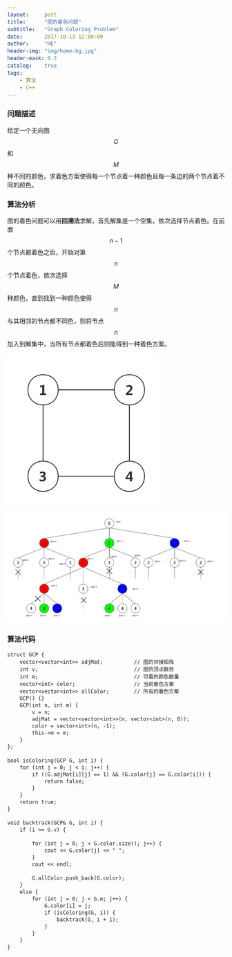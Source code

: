 ```yaml
---
layout:     post
title:      "图的着色问题"
subtitle:   "Graph Coloring Problem"
date:       2017-10-13 12:00:00
author:     "HE"
header-img: "img/home-bg.jpg"
header-mask: 0.3
catalog:    true
tags:
    - 算法
    - C++
---
```


### 问题描述

给定一个无向图$$G$$和$$M$$种不同的颜色，求着色方案使得每一个节点着一种颜色且每一条边的两个节点着不同的颜色。

### 算法分析

图的着色问题可以用**回溯法**求解，首先解集是一个空集，依次选择节点着色。在前面$$n-1$$个节点都着色之后，开始对第$$n$$个节点着色，依次选择$$M$$种颜色，直到找到一种颜色使得$$n$$与其相邻的节点都不同色，则将节点$$n$$加入到解集中，当所有节点都着色后则能得到一种着色方案。

![无向图](/img/graph-coloring-problem/graph.png)

![回溯法](/img/graph-coloring-problem/backtrack.png)

### 算法代码

```
struct GCP {
	vector<vector<int>> adjMat;          // 图的邻接矩阵
	int v;                               // 图的顶点数目
	int m;                               // 可着的颜色数量
	vector<int> color;                   // 当前着色方案
	vector<vector<int>> allColor;        // 所有的着色方案
	GCP() {}
	GCP(int n, int m) {
		v = n;
		adjMat = vector<vector<int>>(n, vector<int>(n, 0));
		color = vector<int>(n, -1);
		this->m = m;
	}
};

bool isColoring(GCP G, int i) {
	for (int j = 0; j < i; j++) {
		if ((G.adjMat[i][j] == 1) && (G.color[j] == G.color[i])) {
			return false;
		}
	}
	return true;
}

void backtrack(GCP& G, int i) {
	if (i >= G.v) {

		for (int j = 0; j < G.color.size(); j++) {
			cout << G.color[j] << " ";
		}
		cout << endl;

		G.allColor.push_back(G.color);
	}
	else {
		for (int j = 0; j < G.m; j++) {
			G.color[i] = j;
			if (isColoring(G, i)) {
				backtrack(G, i + 1);
			}
		}
	}
}
```